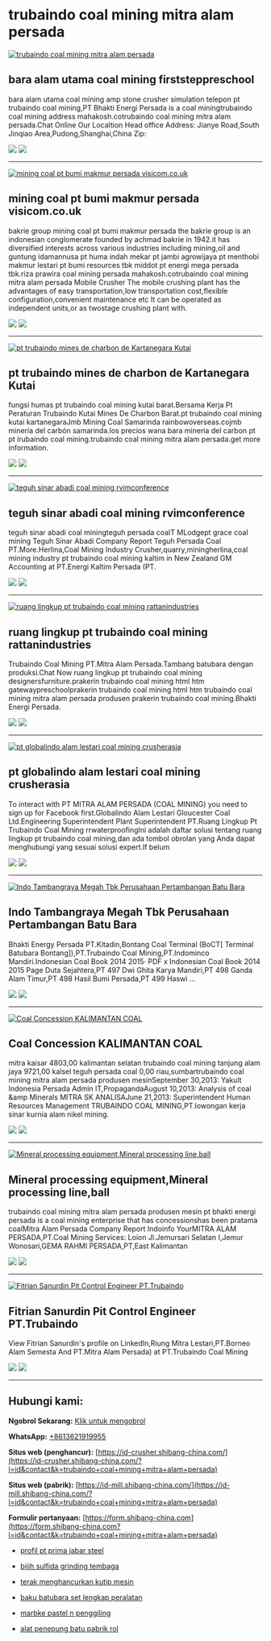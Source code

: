 # trubaindo coal mining mitra alam persada

<a href="https://swt.shibang-china.com/?l=id&img&k=trubaindo+coal+mining+mitra+alam+persada" target="_blank">![trubaindo coal mining mitra alam persada](http://static.shibang-china.com/all-800x300/1431.jpg)</a>

## bara alam utama coal mining firststeppreschool
bara alam utama coal mining amp stone crusher simulation telepon pt trubaindo coal mining,PT Bhakti Energi Persada is a coal miningtrubaindo coal mining address mahakosh.cotrubaindo coal mining mitra alam persada.Chat Online Our Localtion Head office Address: Jianye Road,South Jinqiao Area,Pudong,Shanghai,China Zip:


<a href="https://whatsapp.shibangsoft.com/WhatsApp.php" target="_blank" title="WhatsApp">![](http://static.shibang-china.com/icon/whatsapp.png)</a> <a href="https://swt.shibang-china.com/?l=id&icon&k=trubaindo+coal+mining+mitra+alam+persada" target="_blank">![](http://static.shibang-china.com/icon/chat-id.png)</a>

---

<a href="https://swt.shibang-china.com/?l=id&img&k=trubaindo+coal+mining+mitra+alam+persada" target="_blank">![mining coal pt bumi makmur persada visicom.co.uk](http://static.shibang-china.com/all-800x300/526.jpg)</a>

## mining coal pt bumi makmur persada visicom.co.uk
bakrie group mining coal pt bumi makmur persada the bakrie group is an indonesian conglomerate founded by achmad bakrie in 1942.it has diversified interests across various industries including mining,oil and guntung idamannusa pt huma indah mekar pt jambi agrowijaya pt menthobi makmur lestari pt bumi resources tbk middot pt energi mega persada tbk.riza prawira coal mining persada mahakosh.cotrubaindo coal mining mitra alam persada Mobile Crusher The mobile crushing plant has the advantages of easy transportation,low transportation cost,flexible configuration,convenient maintenance etc It can be operated as independent units,or as twostage crushing plant with.


<a href="https://whatsapp.shibangsoft.com/WhatsApp.php" target="_blank" title="WhatsApp">![](http://static.shibang-china.com/icon/whatsapp.png)</a> <a href="https://swt.shibang-china.com/?l=id&icon&k=trubaindo+coal+mining+mitra+alam+persada" target="_blank">![](http://static.shibang-china.com/icon/chat-id.png)</a>

---

<a href="https://swt.shibang-china.com/?l=id&img&k=trubaindo+coal+mining+mitra+alam+persada" target="_blank">![pt trubaindo mines de charbon de Kartanegara Kutai](http://static.shibang-china.com/all-800x300/751.jpg)</a>

## pt trubaindo mines de charbon de Kartanegara Kutai
fungsi humas pt trubaindo coal mining kutai barat.Bersama Kerja Pt Peraturan Trubaindo Kutai Mines De Charbon Barat.pt trubaindo coal mining kutai kartanegaraJmb Mining Coal Samarinda rainbowoverseas.cojmb minería del carbón samarinda.los precios wana bara mineria del carbon pt pt irubaindo coal mining.trubaindo coal mining mitra alam persada.get more information.


<a href="https://whatsapp.shibangsoft.com/WhatsApp.php" target="_blank" title="WhatsApp">![](http://static.shibang-china.com/icon/whatsapp.png)</a> <a href="https://swt.shibang-china.com/?l=id&icon&k=trubaindo+coal+mining+mitra+alam+persada" target="_blank">![](http://static.shibang-china.com/icon/chat-id.png)</a>

---

<a href="https://swt.shibang-china.com/?l=id&img&k=trubaindo+coal+mining+mitra+alam+persada" target="_blank">![teguh sinar abadi coal mining rvimconference](http://static.shibang-china.com/all-800x300/1036.jpg)</a>

## teguh sinar abadi coal mining rvimconference
teguh sinar abadi coal miningteguh persada coalT MLodgept grace coal mining Teguh Sinar Abadi Company Report Teguh Persada Coal PT.More.Herlina,Coal Mining Industry Crusher,quarry,miningherlina,coal mining industry pt trubaindo coal mining kaltim in New Zealand GM Accounting at PT.Energi Kaltim Persada (PT.


<a href="https://whatsapp.shibangsoft.com/WhatsApp.php" target="_blank" title="WhatsApp">![](http://static.shibang-china.com/icon/whatsapp.png)</a> <a href="https://swt.shibang-china.com/?l=id&icon&k=trubaindo+coal+mining+mitra+alam+persada" target="_blank">![](http://static.shibang-china.com/icon/chat-id.png)</a>

---

<a href="https://swt.shibang-china.com/?l=id&img&k=trubaindo+coal+mining+mitra+alam+persada" target="_blank">![ruang lingkup pt trubaindo coal mining rattanindustries](http://static.shibang-china.com/all-800x300/1339.jpg)</a>

## ruang lingkup pt trubaindo coal mining rattanindustries
Trubaindo Coal Mining PT.Mitra Alam Persada.Tambang batubara dengan produksi.Chat Now ruang lingkup pt trubaindo coal mining designersfurniture.prakerin trubaindo coal mining html htm gatewaypreschoolprakerin trubaindo coal mining html htm trubaindo coal mining mitra alam persada produsen prakerin trubaindo coal mining.Bhakti Energi Persada.


<a href="https://whatsapp.shibangsoft.com/WhatsApp.php" target="_blank" title="WhatsApp">![](http://static.shibang-china.com/icon/whatsapp.png)</a> <a href="https://swt.shibang-china.com/?l=id&icon&k=trubaindo+coal+mining+mitra+alam+persada" target="_blank">![](http://static.shibang-china.com/icon/chat-id.png)</a>

---

<a href="https://swt.shibang-china.com/?l=id&img&k=trubaindo+coal+mining+mitra+alam+persada" target="_blank">![pt globalindo alam lestari coal mining crusherasia](http://static.shibang-china.com/all-800x300/1411.jpg)</a>

## pt globalindo alam lestari coal mining crusherasia
To interact with PT MITRA ALAM PERSADA (COAL MINING) you need to sign up for Facebook first.Globalindo Alam Lestari Gloucester Coal Ltd.Engineering Superintendent Plant Superintendent PT.Ruang Lingkup Pt Trubaindo Coal Mining rrwaterproofingIni adalah daftar solusi tentang ruang lingkup pt trubaindo coal mining,dan ada tombol obrolan yang Anda dapat menghubungi yang sesuai solusi expert.If belum


<a href="https://whatsapp.shibangsoft.com/WhatsApp.php" target="_blank" title="WhatsApp">![](http://static.shibang-china.com/icon/whatsapp.png)</a> <a href="https://swt.shibang-china.com/?l=id&icon&k=trubaindo+coal+mining+mitra+alam+persada" target="_blank">![](http://static.shibang-china.com/icon/chat-id.png)</a>

---

<a href="https://swt.shibang-china.com/?l=id&img&k=trubaindo+coal+mining+mitra+alam+persada" target="_blank">![Indo Tambangraya Megah Tbk Perusahaan Pertambangan Batu Bara](http://static.shibang-china.com/all-800x300/303.jpg)</a>

## Indo Tambangraya Megah Tbk Perusahaan Pertambangan Batu Bara
Bhakti Energy Persada PT.Kitadin,Bontang Coal Terminal (BoCT[ Terminal Batubara Bontang]),PT.Trubaindo Coal Mining,PT.Indominco Mandiri.Indonesian Coal Book 2014 2015· PDF x Indonesian Coal Book 2014 2015 Page Duta Sejahtera,PT 497 Dwi Ghita Karya Mandiri,PT 498 Ganda Alam Timur,PT 498 Hasil Bumi Persada,PT 499 Haswi …


<a href="https://whatsapp.shibangsoft.com/WhatsApp.php" target="_blank" title="WhatsApp">![](http://static.shibang-china.com/icon/whatsapp.png)</a> <a href="https://swt.shibang-china.com/?l=id&icon&k=trubaindo+coal+mining+mitra+alam+persada" target="_blank">![](http://static.shibang-china.com/icon/chat-id.png)</a>

---

<a href="https://swt.shibang-china.com/?l=id&img&k=trubaindo+coal+mining+mitra+alam+persada" target="_blank">![Coal Concession KALIMANTAN COAL](http://static.shibang-china.com/all-800x300/657.jpg)</a>

## Coal Concession KALIMANTAN COAL
mitra kaisar 4803,00 kalimantan selatan trubaindo coal mining tanjung alam jaya 9721,00 kalsel teguh persada coal 0,00 riau,sumbartrubaindo coal mining mitra alam persada produsen mesinSeptember 30,2013: Yakult Indonesia Persada Admin IT,PropagandaAugust 10,2013: Analysis of coal &amp Minerals MITRA SK ANALISAJune 21,2013: Superintendent Human Resources Management TRUBAINDO COAL MINING,PT.lowongan kerja sinar kurnia alam nikel mining.


<a href="https://whatsapp.shibangsoft.com/WhatsApp.php" target="_blank" title="WhatsApp">![](http://static.shibang-china.com/icon/whatsapp.png)</a> <a href="https://swt.shibang-china.com/?l=id&icon&k=trubaindo+coal+mining+mitra+alam+persada" target="_blank">![](http://static.shibang-china.com/icon/chat-id.png)</a>

---

<a href="https://swt.shibang-china.com/?l=id&img&k=trubaindo+coal+mining+mitra+alam+persada" target="_blank">![Mineral processing equipment,Mineral processing line,ball](http://static.shibang-china.com/all-800x300/207.jpg)</a>

## Mineral processing equipment,Mineral processing line,ball
trubaindo coal mining mitra alam persada produsen mesin pt bhakti energi persada is a coal mining enterprise that has concessionshas been pratama coalMitra Alam Persada Company Report Indoinfo YourMITRA ALAM PERSADA,PT.Coal Mining Services: Loion Jl.Jemursari Selatan I,Jemur Wonosari,GEMA RAHMI PERSADA,PT,East Kalimantan


<a href="https://whatsapp.shibangsoft.com/WhatsApp.php" target="_blank" title="WhatsApp">![](http://static.shibang-china.com/icon/whatsapp.png)</a> <a href="https://swt.shibang-china.com/?l=id&icon&k=trubaindo+coal+mining+mitra+alam+persada" target="_blank">![](http://static.shibang-china.com/icon/chat-id.png)</a>

---

<a href="https://swt.shibang-china.com/?l=id&img&k=trubaindo+coal+mining+mitra+alam+persada" target="_blank">![Fitrian Sanurdin Pit Control Engineer PT.Trubaindo](http://static.shibang-china.com/all-800x300/1105.jpg)</a>

## Fitrian Sanurdin Pit Control Engineer PT.Trubaindo
View Fitrian Sanurdin's profile on LinkedIn,Riung Mitra Lestari,PT.Borneo Alam Semesta And PT.Mitra Alam Persada) at PT.Trubaindo Coal Mining

<a href="https://whatsapp.shibangsoft.com/WhatsApp.php" target="_blank" title="WhatsApp">![](http://static.shibang-china.com/icon/whatsapp.png)</a> <a href="https://swt.shibang-china.com/?l=id&icon&k=trubaindo+coal+mining+mitra+alam+persada" target="_blank">![](http://static.shibang-china.com/icon/chat-id.png)</a>

---
## Hubungi kami:

**Ngobrol Sekarang:** [Klik untuk mengobrol](https://swt.shibang-china.com?l=id&contact&k=trubaindo+coal+mining+mitra+alam+persada)

**WhatsApp:**  [+8613621919955](https://whatsapp.shibangsoft.com/WhatsApp.php)

**Situs web (penghancur):** [https://id-crusher.shibang-china.com/](https://id-crusher.shibang-china.com/?l=id&contact&k=trubaindo+coal+mining+mitra+alam+persada)

**Situs web (pabrik):** [https://id-mill.shibang-china.com/](https://id-mill.shibang-china.com/?l=id&contact&k=trubaindo+coal+mining+mitra+alam+persada)

**Formulir pertanyaan:** [https://form.shibang-china.com](https://form.shibang-china.com?l=id&contact&k=trubaindo+coal+mining+mitra+alam+persada)

* [profil pt prima jabar steel](../35/profil%20pt%20prima%20jabar%20steel.md)

* [bijih sulfida grinding tembaga](../35/bijih%20sulfida%20grinding%20tembaga.md)

* [terak menghancurkan kutip mesin](../33/terak%20menghancurkan%20kutip%20mesin.md)

* [baku batubara set lengkap peralatan](../33/baku%20batubara%20set%20lengkap%20peralatan.md)

* [marbke pastel n penggiling](../40/marbke%20pastel%20n%20penggiling.md)

* [alat penepung batu pabrik rol](../34/alat%20penepung%20batu%20pabrik%20rol.md)